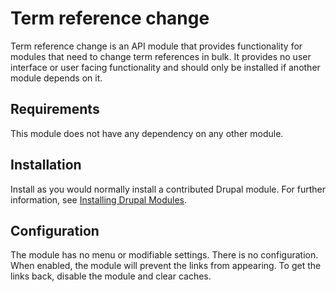 # Term reference change

Term reference change is an API module that provides functionality for modules that need to change term references in bulk. It provides no user interface or user facing functionality and should only be installed if another module depends on it.


## Requirements

This module does not have any dependency on any other module.


## Installation

Install as you would normally install a contributed Drupal module. For further
information, see
[Installing Drupal Modules](https://www.drupal.org/docs/extending-drupal/installing-drupal-modules).


## Configuration

The module has no menu or modifiable settings. There is no configuration. When
enabled, the module will prevent the links from appearing. To get the links
back, disable the module and clear caches.
